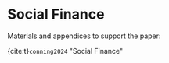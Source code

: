# Social Finance

Materials and appendices to support the paper:


{cite:t}`conning2024` "Social Finance"


```{bibliography}
```